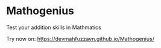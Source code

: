 # Mathogenius
Test your addition skills in Mathmatics

Try now on: https://devmahfuzzayn.github.io/Mathogenius/
